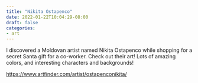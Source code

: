 ```yaml
---
title: "Nikita Ostapenco"
date: 2022-01-22T10:04:29-08:00
draft: false
categories:
- art
---
```

I discovered a Moldovan artist named Nikita Ostapenco while shopping for a secret Santa gift for a co-worker. Check out their art! Lots of amazing colors, and interesting characters and backgrounds!

https://www.artfinder.com/artist/ostapenconikita/
